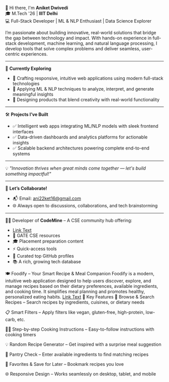 👋 Hi there, I'm **Aniket Dwivedi**  
🎓 M.Tech '26 | **IIIT Delhi**  
💻 Full-Stack Developer | ML & NLP Enthusiast | Data Science Explorer

I’m passionate about building innovative, real-world solutions that bridge the gap between technology and impact. With hands-on experience in full-stack development, machine learning, and natural language processing, I develop tools that solve complex problems and deliver seamless, user-centric experiences.

---

🚀 **Currently Exploring**
- 🔧 Crafting responsive, intuitive web applications using modern full-stack technologies  
- 🤖 Applying ML & NLP techniques to analyze, interpret, and generate meaningful insights  
- 🧠 Designing products that blend creativity with real-world functionality  

---

🛠️ **Projects I’ve Built**
- ✅ Intelligent web apps integrating ML/NLP models with sleek frontend interfaces  
- ✅ Data-driven dashboards and analytics platforms for actionable insights  
- ✅ Scalable backend architectures powering complete end-to-end systems  

---

💡 _"Innovation thrives when great minds come together — let's build something impactful!"_

---

🤝 **Let’s Collaborate!**
- 📬 Email: [ani22ket16@gmail.com](mailto:ani22ket16@gmail.com)
- 🌐 Always open to discussions, collaborations, and tech brainstorming

---

👨‍💻 Developer of **CodeMine** – A CSE community hub offering:
-  [Link Text](https://codemine-one.vercel.app/)
- 🎯 GATE CSE resources  
- 🎓 Placement preparation content  
- ⚡ Quick-access tools  
- 🌟 Curated top GitHub profiles  
- 📚 A rich, growing tech database

🍽️ Foodify – Your Smart Recipe & Meal Companion
Foodify is a modern, intuitive web application designed to help users discover, explore, and manage recipes based on their dietary preferences, available ingredients, and cooking time. It simplifies meal planning and promotes healthy, personalized eating habits.
[Link Text](https://ani2216.github.io/foodify-IP/)
🚀 Key Features
🍲 Browse & Search Recipes – Search recipes by ingredients, cuisines, or dietary needs

📋 Smart Filters – Apply filters like vegan, gluten-free, high-protein, low-carb, etc.

🧑‍🍳 Step-by-step Cooking Instructions – Easy-to-follow instructions with cooking timers

💡 Random Recipe Generator – Get inspired with a surprise meal suggestion

🧺 Pantry Check – Enter available ingredients to find matching recipes

💖 Favorites & Save for Later – Bookmark recipes you love

🌐 Responsive Design – Works seamlessly on desktop, tablet, and mobile
